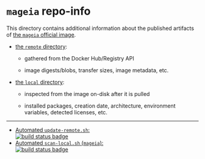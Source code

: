 # `mageia` repo-info

This directory contains additional information about the published artifacts of [the `mageia` official image](https://hub.docker.com/_/mageia/).

-	[the `remote` directory](remote/):

	-	gathered from the Docker Hub/Registry API

	-	image digests/blobs, transfer sizes, image metadata, etc.

-	[the `local` directory](local/):

	-	inspected from the image on-disk after it is pulled

	-	installed packages, creation date, architecture, environment variables, detected licenses, etc.

---

-	[Automated `update-remote.sh`:  
	![build status badge](https://doi-janky.infosiftr.net/job/repo-info/job/remote/badge/icon)](https://doi-janky.infosiftr.net/job/repo-info/job/remote/)
-	[Automated `scan-local.sh` (`mageia`):  
	![build status badge](https://doi-janky.infosiftr.net/job/repo-info/job/local/job/mageia/badge/icon)](https://doi-janky.infosiftr.net/job/repo-info/job/local/job/mageia)
